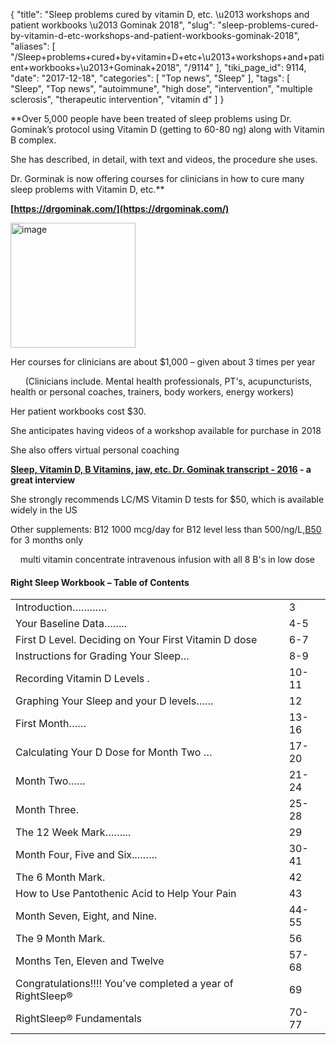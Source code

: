 {
    "title": "Sleep problems cured by vitamin D, etc. \u2013 workshops and patient workbooks \u2013 Gominak 2018",
    "slug": "sleep-problems-cured-by-vitamin-d-etc-workshops-and-patient-workbooks-gominak-2018",
    "aliases": [
        "/Sleep+problems+cured+by+vitamin+D+etc+\u2013+workshops+and+patient+workbooks+\u2013+Gominak+2018",
        "/9114"
    ],
    "tiki_page_id": 9114,
    "date": "2017-12-18",
    "categories": [
        "Top news",
        "Sleep"
    ],
    "tags": [
        "Sleep",
        "Top news",
        "autoimmune",
        "high dose",
        "intervention",
        "multiple sclerosis",
        "therapeutic intervention",
        "vitamin d"
    ]
}


**Over 5,000 people have been treated of sleep problems using Dr. Gominak’s protocol using Vitamin D (getting to 60-80 ng) along with Vitamin B complex.  
   
She has described, in detail, with text and videos, the procedure she uses.  
   
Dr. Gorminak is now offering courses for clinicians in how to cure many sleep problems with Vitamin D, etc.** 

 **[https://drgominak.com/](https://drgominak.com/)** 

<img src="https://d1bk1kqxc0sym.cloudfront.net/attachments/jpeg/gominak.jpg" alt="image" width="200">

Her courses for clinicians are about $1,000 – given about 3 times per year

&nbsp; &nbsp; &nbsp; (Clinicians include. Mental health professionals, PT's, acupuncturists, health or personal coaches, trainers, body workers, energy workers)

Her patient workbooks cost $30.

She anticipates having videos of a workshop available for purchase in 2018

She also offers virtual personal coaching

 **[Sleep, Vitamin D, B Vitamins, jaw, etc. Dr. Gominak transcript - 2016](/posts/sleep-vitamin-d-b-vitamins-jaw-etc-dr-gominak-transcript-2016) - a great interview** 

She strongly recommends LC/MS Vitamin D tests for $50, which is available widely in the US

Other supplements: B12 1000 mcg/day for B12 level less than 500/ng/L,[B50](https://www.amazon.com/s?k=b50+complex&crid=11EW37Y9K2QVF&sprefix=b50%2Caps%2C222&ref=nb_sb_ss_i_1_3) for 3 months only 

&nbsp; &nbsp; multi vitamin concentrate intravenous infusion with all 8 B's in low dose

#### Right Sleep Workbook – Table of Contents

| | |
| --- | --- |
| Introduction………… | 3 |
| Your Baseline Data……..  | 4-5 |
| First D Level. Deciding on Your First Vitamin D dose | 6-7 |
| Instructions for Grading Your Sleep… | 8-9 |
| Recording Vitamin D Levels .  | 10-11 |
| Graphing Your Sleep and your D levels…… | 12 |
| First Month…… | 13-16 |
| Calculating Your D Dose for Month Two … | 17-20 |
| Month Two…… | 21-24 |
| Month Three.  | 25-28 |
| The 12 Week Mark……...  | 29 |
| Month Four, Five and Six..…….  | 30-41 |
| The 6 Month Mark.  | 42 |
| How to Use Pantothenic Acid to Help Your Pain | 43 |
| Month Seven, Eight, and Nine.  | 44-55 |
| The 9 Month Mark.  | 56 |
| Months Ten, Eleven and Twelve | 57-68 |
| Congratulations!!!! You’ve completed a year of RightSleep® | 69 |
| RightSleep® Fundamentals | 70-77 |